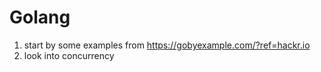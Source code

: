 # Golang

1. start by some examples from https://gobyexample.com/?ref=hackr.io
2. look into concurrency
